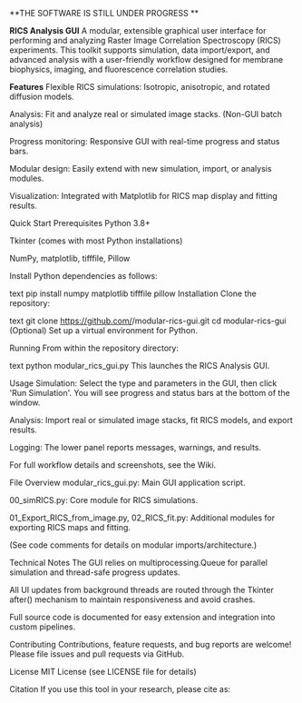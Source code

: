 **THE SOFTWARE IS STILL UNDER PROGRESS
**

**RICS Analysis GUI**
A modular, extensible graphical user interface for performing and analyzing Raster Image Correlation Spectroscopy (RICS) experiments. This toolkit supports simulation, data import/export, and advanced analysis with a user-friendly workflow designed for membrane biophysics, imaging, and fluorescence correlation studies.

**Features**
Flexible RICS simulations: Isotropic, anisotropic, and rotated diffusion models.

Analysis: Fit and analyze real or simulated image stacks. (Non-GUI batch analysis)

Progress monitoring: Responsive GUI with real-time progress and status bars.

Modular design: Easily extend with new simulation, import, or analysis modules.

Visualization: Integrated with Matplotlib for RICS map display and fitting results.

Quick Start
Prerequisites
Python 3.8+

Tkinter (comes with most Python installations)

NumPy, matplotlib, tifffile, Pillow

Install Python dependencies as follows:

text
pip install numpy matplotlib tifffile pillow
Installation
Clone the repository:

text
git clone https://github.com/<your-username>/modular-rics-gui.git
cd modular-rics-gui
(Optional) Set up a virtual environment for Python.

Running
From within the repository directory:

text
python modular_rics_gui.py
This launches the RICS Analysis GUI.

Usage
Simulation: Select the type and parameters in the GUI, then click 'Run Simulation'. You will see progress and status bars at the bottom of the window.

Analysis: Import real or simulated image stacks, fit RICS models, and export results.

Logging: The lower panel reports messages, warnings, and results.

For full workflow details and screenshots, see the Wiki.

File Overview
modular_rics_gui.py: Main GUI application script.

00_simRICS.py: Core module for RICS simulations.

01_Export_RICS_from_image.py, 02_RICS_fit.py: Additional modules for exporting RICS maps and fitting.

(See code comments for details on modular imports/architecture.)

Technical Notes
The GUI relies on multiprocessing.Queue for parallel simulation and thread-safe progress updates.

All UI updates from background threads are routed through the Tkinter after() mechanism to maintain responsiveness and avoid crashes.

Full source code is documented for easy extension and integration into custom pipelines.

Contributing
Contributions, feature requests, and bug reports are welcome! Please file issues and pull requests via GitHub.

License
MIT License (see LICENSE file for details)

Citation
If you use this tool in your research, please cite as:
